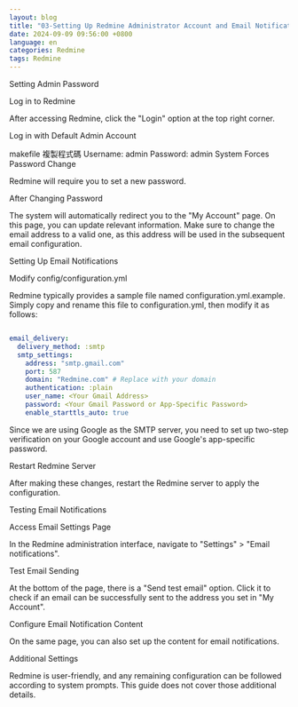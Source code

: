 ```yaml
---
layout: blog
title: "03-Setting Up Redmine Administrator Account and Email Notifications"
date: 2024-09-09 09:56:00 +0800
language: en
categories: Redmine
tags: Redmine
---
```


Setting Admin Password

Log in to Redmine

After accessing Redmine, click the "Login" option at the top right corner.

Log in with Default Admin Account

makefile
複製程式碼
Username: admin
Password: admin
System Forces Password Change

Redmine will require you to set a new password.

After Changing Password

The system will automatically redirect you to the "My Account" page. On this page, you can update relevant information. Make sure to change the email address to a valid one, as this address will be used in the subsequent email configuration.

Setting Up Email Notifications

Modify config/configuration.yml

Redmine typically provides a sample file named configuration.yml.example. Simply copy and rename this file to configuration.yml, then modify it as follows:

```yaml

email_delivery:
  delivery_method: :smtp
  smtp_settings:
    address: "smtp.gmail.com"
    port: 587
    domain: "Redmine.com" # Replace with your domain
    authentication: :plain
    user_name: <Your Gmail Address>
    password: <Your Gmail Password or App-Specific Password>
    enable_starttls_auto: true
```
Since we are using Google as the SMTP server, you need to set up two-step verification on your Google account and use Google's app-specific password.

Restart Redmine Server

After making these changes, restart the Redmine server to apply the configuration.

Testing Email Notifications

Access Email Settings Page

In the Redmine administration interface, navigate to "Settings" > "Email notifications".

Test Email Sending

At the bottom of the page, there is a "Send test email" option. Click it to check if an email can be successfully sent to the address you set in "My Account".

Configure Email Notification Content

On the same page, you can also set up the content for email notifications.

Additional Settings

Redmine is user-friendly, and any remaining configuration can be followed according to system prompts. This guide does not cover those additional details.